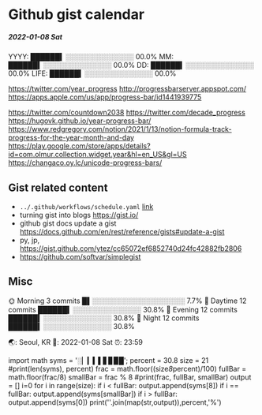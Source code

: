 # Github gist calendar

##### 2022-01-08 Sat #####
YYYY:   ██████▍░░░░░░░░░░░░░░ 00.0%
MM:     ██████▍░░░░░░░░░░░░░░ 00.0%
DD:     ██████▍░░░░░░░░░░░░░░ 00.0%
LIFE:   ██████▍░░░░░░░░░░░░░░ 00.0%


https://twitter.com/year_progress
http://progressbarserver.appspot.com/
https://apps.apple.com/us/app/progress-bar/id1441939775

https://twitter.com/countdown2038
https://twitter.com/decade_progress
https://hugovk.github.io/year-progress-bar/
https://www.redgregory.com/notion/2021/1/13/notion-formula-track-progress-for-the-year-month-and-day
https://play.google.com/store/apps/details?id=com.olmur.collection.widget.year&hl=en_US&gl=US
https://changaco.oy.lc/unicode-progress-bars/

## Gist related content
- `../.github/workflows/schedule.yaml` [link](https://github.com/jhojin7/productive-box/blob/master/.github/workflows/schedule.yml)
- turning gist into blogs https://gist.io/
- github gist docs update a gist https://docs.github.com/en/rest/reference/gists#update-a-gist
- py, jp, https://gist.github.com/ytez/cc65072ef6852740d24fc42882fb2806
- https://github.com/softvar/simplegist


## Misc
🌞 Morning     3 commits  █▌░░░░░░░░░░░░░░░░░░░   7.7%
🌆 Daytime    12 commits  ██████▍░░░░░░░░░░░░░░  30.8%
🌃 Evening    12 commits  ██████▍░░░░░░░░░░░░░░  30.8%
🌙 Night      12 commits  ██████▍░░░░░░░░░░░░░░  30.8%

🌏: Seoul, KR
📅: 2022-01-08 Sat
⏰: 23:59

import math
syms = '░▏▎▍▌▋▊▉█';
percent = 30.8
size = 21
#print(len(syms), percent)
frac = math.floor((size*8*percent)/100)
fullBar = math.floor(frac/8)
smallBar = frac % 8
#print(frac, fullBar, smallBar)
output = []
i=0
for i in range(size):
    if i < fullBar:
        output.append(syms[8])
    if i == fullBar:
        output.append(syms[smallBar])
    if i > fullBar:
        output.append(syms[0])
print(''.join(map(str,output)),percent,'%')